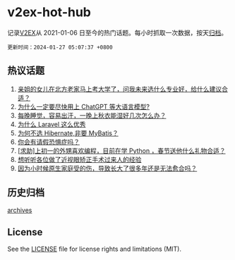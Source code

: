 # v2ex-hot-hub

 记录[V2EX](https://www.v2ex.com/)从 2021-01-06 日至今的热门话题。每小时抓取一次数据，按天[归档](archives)。

`更新时间：2024-01-27 05:07:37 +0800`

## 热议话题

1. [亲姐的女儿在北方老家马上考大学了，问我未来选什么专业好，给什么建议合适？](https://www.v2ex.com/t/1011683)
1. [为什么一定要尽快用上 ChatGPT 等大语言模型?](https://www.v2ex.com/t/1011694)
1. [每晚睡觉，容易出汗，一晚上秋衣能湿好几次怎么办？](https://www.v2ex.com/t/1011636)
1. [为什么 Laravel 这么优秀](https://www.v2ex.com/t/1011696)
1. [为何不选 Hibernate,非要 MyBatis？](https://www.v2ex.com/t/1011737)
1. [你会有请假恐惧症吗？](https://www.v2ex.com/t/1011716)
1. [[求助]上初一的外甥喜欢编程，目前在学 Python ，春节送他什么礼物合适？](https://www.v2ex.com/t/1011670)
1. [想听听各位做了近视眼矫正手术过来人的经验](https://www.v2ex.com/t/1011642)
1. [因为小时候原生家庭受的伤，导致长大了很多年还是无法愈合吗？](https://www.v2ex.com/t/1011778)

## 历史归档

[archives](archives)

## License

See the [LICENSE](LICENSE) file for license rights and limitations (MIT).
